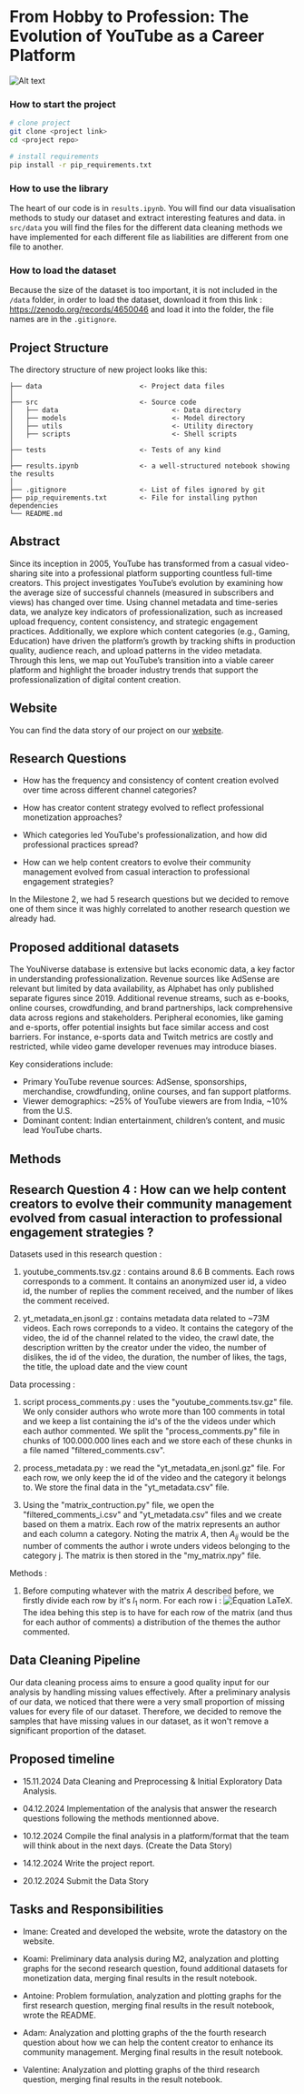 # From Hobby to Profession: The Evolution of YouTube as a Career Platform

![Alt text](./youniverse.png "YouNiverse")


### How to start the project
```bash
# clone project
git clone <project link>
cd <project repo>

# install requirements
pip install -r pip_requirements.txt
```



### How to use the library
The heart of our code is in ```results.ipynb```. You will find our data visualisation methods to study our dataset and extract interesting features and data.
in ```src/data``` you will find the files for the different data cleaning methods we have implemented for each different file as liabilities are different from one file to another.

### How to load the dataset
Because the size of the dataset is too important, it is not included in the ```/data``` folder, in order to load the dataset,  download it from this link : https://zenodo.org/records/4650046 and load it into the folder, the file names are in the ```.gitignore```.

## Project Structure

The directory structure of new project looks like this:

```
├── data                        <- Project data files
│
├── src                         <- Source code
│   ├── data                            <- Data directory
│   ├── models                          <- Model directory
│   ├── utils                           <- Utility directory
│   ├── scripts                         <- Shell scripts
│
├── tests                       <- Tests of any kind
│
├── results.ipynb               <- a well-structured notebook showing the results
│
├── .gitignore                  <- List of files ignored by git
├── pip_requirements.txt        <- File for installing python dependencies
└── README.md
```



## Abstract

Since its inception in 2005, YouTube has transformed from a casual video-sharing site into
a professional platform supporting countless full-time creators. This project investigates
YouTube’s evolution by examining how the average size of successful channels (measured in
subscribers and views) has changed over time. Using channel metadata and time-series data,
we analyze key indicators of professionalization, such as increased upload frequency, content
consistency, and strategic engagement practices. Additionally, we explore which content categories
(e.g., Gaming, Education) have driven the platform’s growth by tracking shifts in production quality,
audience reach, and upload patterns in the video metadata. Through this lens, we map out YouTube’s
transition into a viable career platform and highlight the broader industry trends that support
the professionalization of digital content creation.

## Website

You can find the data story of our project on our [website](https://webpanada.vercel.app/).

## Research Questions

- How has the frequency and consistency of content creation evolved over time across different channel categories? 

- How has creator content strategy evolved to reflect professional monetization approaches?

- Which categories led YouTube's professionalization, and how did professional practices spread?

- How can we help content creators to evolve their community management evolved from casual interaction to professional engagement strategies?

In the Milestone 2, we had 5 research questions but we decided to remove one of them since it was highly correlated to another research question we already had.

## Proposed additional datasets

The YouNiverse database is extensive but lacks economic data, a key factor in understanding professionalization. Revenue sources like AdSense are relevant but limited by data availability, as Alphabet has only published separate figures since 2019. Additional revenue streams, such as e-books, online courses, crowdfunding, and brand partnerships, lack comprehensive data across regions and stakeholders. Peripheral economies, like gaming and e-sports, offer potential insights but face similar access and cost barriers. For instance, e-sports data and Twitch metrics are costly and restricted, while video game developer revenues may introduce biases.

Key considerations include:
- Primary YouTube revenue sources: AdSense, sponsorships, merchandise, crowdfunding, online courses, and fan support platforms.
- Viewer demographics: ~25% of YouTube viewers are from India, ~10% from the U.S.
- Dominant content: Indian entertainment, children’s content, and music lead YouTube charts.

## Methods

## Research Question 4 : How can we help content creators to evolve their community management evolved from casual interaction to professional engagement strategies ? 

Datasets used in this research question : 
1) youtube_comments.tsv.gz : contains around 8.6 B comments. Each rows corresponds to a comment. It contains an anonymized user id, a video id, the number of replies the comment received, and the number of likes the comment received.
  
2) yt_metadata_en.jsonl.gz : contains metadata data related to ~73M videos. Each rows correponds to a video. It contains the category of the video, the id of the channel related to the video, the crawl date, the description written by the creator under the video, the number of dislikes, the id of the video, the duration, the number of likes, the tags, the title, the upload date and the view count

Data processing : 
1) script process_comments.py : uses the "youtube_comments.tsv.gz" file. We only consider authors who wrote more than 100 comments in total and we keep a list containing the id's of the the videos under which each author commented. We split the "process_comments.py" file in chunks of 100.000.000 lines each and we store each of these chunks in a file named "filtered_comments.csv".

2) process_metadata.py : we read the "yt_metadata_en.jsonl.gz" file. For each row, we only keep the id of the video and the category it belongs to. We store the final data in the "yt_metadata.csv" file.

3) Using the "matrix_contruction.py" file, we open the "filtered_comments_i.csv" and "yt_metadata.csv" files and we create based on them a matrix. Each row of the matrix represents an author and each column a category. Noting the matrix $A$, then $A_{ij}$ would be the number of comments the author i wrote unders videos belonging to the category j. The matrix is then stored in the "my_matrix.npy" file.

Methods : 
1) Before computing whatever with the matrix $A$ described before, we firstly divide each row by it's $l_1$ norm. For each row i :
![Équation LaTeX](https://latex.codecogs.com/svg.image?&space;A_i\leftarrowA_i\||A_i||_{l_1}}). The idea behing this step is to have for each row of the matrix (and thus for each author of comments) a distribution of the themes the author commented. 

## Data Cleaning Pipeline

Our data cleaning process aims to ensure a good quality input for our analysis by handling missing values effectively. After a preliminary analysis of our data, we noticed that there were a very small proportion of missing values for every file of our dataset. Therefore, we decided to remove the samples that have missing values in our dataset, as it won't remove a significant proportion of the dataset.

## Proposed timeline

- 15.11.2024 Data Cleaning and Preprocessing & Initial Exploratory Data Analysis.

- 04.12.2024 Implementation of the analysis that answer the research questions following the methods mentionned above.

- 10.12.2024 Compile the final analysis in a platform/format that the team will think about in the next days. (Create the Data Story)

- 14.12.2024 Write the project report.

- 20.12.2024 Submit the Data Story


## Tasks and Responsibilities

- Imane: Created and developed the website, wrote the datastory on the website.

- Koami: Preliminary data analysis during M2, analyzation and plotting graphs for the second research question, found additional datasets for monetization data, merging final results in the result notebook.

- Antoine: Problem formulation, analyzation and plotting graphs for the first research question, merging final results in the result notebook, wrote the README.

- Adam: Analyzation and plotting graphs of the the fourth research question about how we can help the content creator to enhance its community management. Merging final results in the result notebook.

- Valentine: Analyzation and plotting graphs of the third research question, merging final results in the result notebook.
